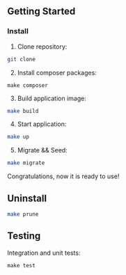 ## Getting Started

### Install

1. Clone repository:

```bash
git clone 
```

2. Install composer packages:

```
make composer
```

3. Build application image:

```bash
make build
```

4. Start application:

```bash
make up
```

5. Migrate && Seed:

```bash
make migrate
```

Congratulations, now it is ready to use!

## Uninstall

```bash
make prune
```

## Testing

Integration and unit tests:

```
make test
```
